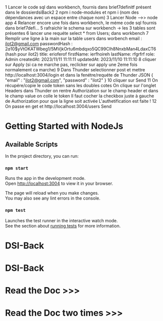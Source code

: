 1 Lancer le code sql dans workbench, fournis dans brief7definitf présent dans le dossierdsiBack2 
2 npm i node-modules     et     npm i (nom des dépendances avec un espace entre chaque nom)
3 Lancer Node -->>  node app
4 Relancer encore une fois dans workbench, le méme code sql fournis dans brief7defi... 
5 rafraichir le schema sur workbench -> les 3 tables sont présentes
6 lancer une requéte select * from Users; dans workbench
7 Remplir une ligne à la main sur la table users dans worbench 
    email : ilot2@gmail.com
    passwordHash : $2a$10$yVtOKATWbeg1/5MVjkOrtu6mbdqxo5QC99CIh8NnxbMan4LdaxCT6    
                                    (hash pour ilot2)
    title: erioferof
    firstName: ierfhoireh
    lastName: rfgrfrf
    role: Admin
    createdAt: 2023/11/11 11:11:11
    updatedAt: 2023/11/10 11:11:10
8 cliquer sur Apply (si ca ne marche pas, reclicker sur apply une 2eme fois normalement ca marche)
9 Dans Thunder selectionner post et mettre http://localhost:3004/login
  et dans la fenétre/requéte de Thunder JSON
  {
  "email" : "ilot2@gmail.com",
  "password" : "ilot2"
  }
10 cliquer sur  Send 
11 On récupére/copie le code token sans les doubles cotes 
  On clique sur l'onglet Headers dans Thunder 
  on rentre Authorization sur le champ header et dans le champ value on colle le token
  Il faut cocher la checkbox juste à gauche de Authorization pour que la ligne soit activée 
  L'authetification est faite !
12 On passe en get et http://localhost:3004/users
  Send




# Getting Started with NodeJs


## Available Scripts

In the project directory, you can run:

### `npm start`

Runs the app in the development mode.\
Open [http://localhost:3004](http://localhost:3004) to view it in your browser.

The page will reload when you make changes.\
You may also see any lint errors in the console.

### `npm test`

Launches the test runner in the interactive watch mode.\
See the section about [running tests](https://facebook.github.io/create-react-app/docs/running-tests) for more information.
# DSI-Back
# DSI-Back

# Read the Doc >>>
# Read the Doc two times >>>